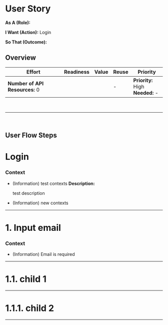 # User Story
**As A (Role):** 

**I Want (Action):** Login

**So That (Outcome):** 

## Overview

| Effort | Readiness | Value | Reuse | Priority |
| --- | --- | --- | --- | --- |
| **Number of API Resources:** 0<br> | |  | - | **Priority:** High<br>**Needed:** - |












&nbsp;

---

&nbsp; 

## User Flow Steps
# Login

### Context
* (Information) test contexts
**Description:** <p>test description</p>


* (Information) new contexts


---


# 1. Input email

### Context
* (Information) Email is required


---


# 1.1. child 1


---


# 1.1.1. child 2


---



